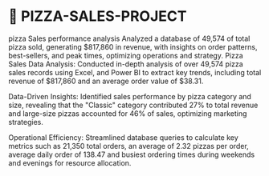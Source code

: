# 🍕 PIZZA-SALES-PROJECT

pizza Sales performance analysis 
Analyzed a database of 49,574 of total pizza sold, generating $817,860 in revenue, with insights on order patterns, best-sellers, and peak times, optimizing operations and strategy. Pizza Sales Data Analysis: Conducted in-depth analysis of over 49,574 pizza sales records using Excel, and Power BI to extract key trends, including total revenue of $817,860 and an average order value of $38.31.

Data-Driven Insights: Identified sales performance by pizza category and size, revealing that the "Classic" category contributed 27% to total revenue and large-size pizzas accounted for 46% of sales, optimizing marketing strategies.

Operational Efficiency: Streamlined database queries to calculate key metrics such as 21,350 total orders, an average of 2.32 pizzas per order, average daily order of 138.47 and busiest ordering times during weekends and evenings for resource allocation.
